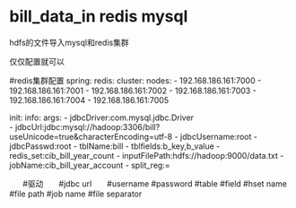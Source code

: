 # bill_data_in redis mysql

hdfs的文件导入mysql和redis集群


仅仅配置就可以



#redis集群配置
spring:
  redis:
    cluster:
      nodes:
        - 192.168.186.161:7000
        - 192.168.186.161:7001
        - 192.168.186.161:7002
        - 192.168.186.161:7003
        - 192.168.186.161:7004
        - 192.168.186.161:7005
        
        
        
init:
  info:
    args:
       - jdbcDriver:com.mysql.jdbc.Driver   
       - jdbcUrl:jdbc:mysql://hadoop:3306/bill?useUnicode=true&characterEncoding=utf-8
       - jdbcUsername:root
       - jdbcPasswd:root
       - tblName:bill
       - tblfields:b_key,b_value
       - redis_set:cib_bill_year_count
       - inputFilePath:hdfs://hadoop:9000/data.txt
       - jobName:cib_bill_year_account
       - split_reg:=
       
       #驱动
       #jdbc url
       #username
       #password
       #table
       #field
       #hset name
       #file path
       #job name
       #file separator
